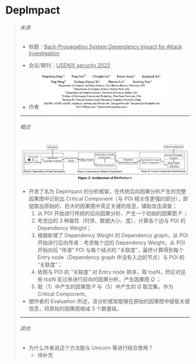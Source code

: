 # DepImpact

> ###### 来源
>
> - 标题：<u>Back-Propagating System Dependency Impact for Attack Investigation</u>
>
> - 会议/期刊：<u>USENIX security 2022</u>
>
> - 作者
>    <left><img src="assets/image-20231015205514444.png" alt="image-20231015205514444" style="zoom:33%;" />
>
> ---
>
> ###### 概述
>
> <left><img src="assets/image-20231015205815009.png" alt="image-20231015205815009" style="zoom: 50%;" />
>
> - 开发了名为 DepImpact 的分析框架，在传统后向因果分析产生的完整因果图中识别出 Critical Component（与 POI 相关性更强的部分），即提取出原始的、巨大的因果图中真正关键的信息，辅助攻击调查；
>    1. 从 POI 开始进行传统的后向因果分析，产生一个初始的因果图 $P$ ；
>     2. 考虑边的 3 种属性（时序、数据大小、度），计算各个边与 POI 的 Dependency Weight；
>     3. 根据新增了 Dependency Weight 的 Dependency graph，从 POI 开始进行后向传递：考虑每个边的 Dependency Weight，从 POI 开始向后 “传递” POI 与每个结点的 “关联度”，最终计算得到每个 Entry node（Dependency graph 中没有入边的节点）与 POI 的 “关联度”；
>     4. 依照与 POI 的 “关联度” 对 Entry node 排序，取 topN，然后对这些 topN 反过来进行前向的因果分析，产生因果图 $Q$ ；
>     5. 取（1）中产生的因果图 $P$ 与（5）中产生的 $Q$ 取交集，作为 Critical Component。
> - 据作者的 Evaluation 所述，该分析框架能够在原始的因果图中提取关键信息，将原始的因果图缩减 3 个数量级。
>
> ---
>
> ###### 其他
>
> - 为什么作者说这个方法能与 Unicorn 等进行结合使用？
>     - 待补充